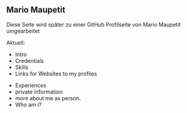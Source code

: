 ## Mario Maupetit

Diese Seite wird später zu einer GitHub Profilseite von Mario Maupetit umgearbeitet

Aktuell:

* Intro
* Credentials
* Skills
* Links for Websites to my profiles

- Experiences
- private information
- more about me as person.
- Who am i?